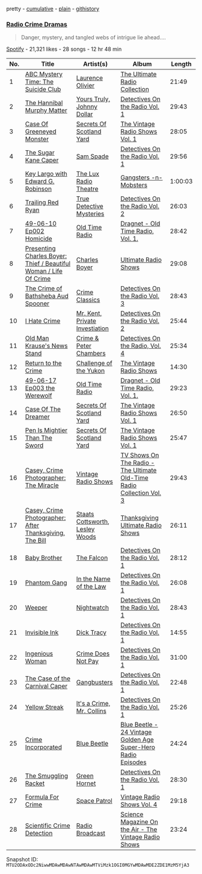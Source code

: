 pretty - [cumulative](/playlists/cumulative/37i9dQZF1DXddisSfoYY5n.md) - [plain](/playlists/plain/37i9dQZF1DXddisSfoYY5n) - [githistory](https://github.githistory.xyz/mackorone/spotify-playlist-archive/blob/main/playlists/plain/37i9dQZF1DXddisSfoYY5n)

### [Radio Crime Dramas](https://open.spotify.com/playlist/37i9dQZF1DXddisSfoYY5n)

> Danger, mystery, and tangled webs of intrigue lie ahead....

[Spotify](https://open.spotify.com/user/spotify) - 21,321 likes - 28 songs - 12 hr 48 min

| No. | Title | Artist(s) | Album | Length |
|---|---|---|---|---|
| 1 | [ABC Mystery Time: The Suicide Club](https://open.spotify.com/track/1yZGK9STRtUZh9SGxoYeqh) | [Laurence Olivier](https://open.spotify.com/artist/67ONR17eAcuRMcqsLqc0M5) | [The Ultimate Radio Collection](https://open.spotify.com/album/2wdk7EYQrV5jnDwFRCRUsW) | 21:49 |
| 2 | [The Hannibal Murphy Matter](https://open.spotify.com/track/3pRms1PQpXYN31td2sVw10) | [Yours Truly, Johnny Dollar](https://open.spotify.com/artist/1PHZAu1uPZ1rYGxSFOOXbf) | [Detectives On the Radio Vol\. 1](https://open.spotify.com/album/1ti8PMyIFG9D5KpF9Jivdw) | 29:43 |
| 3 | [Case Of Greeneyed Monster](https://open.spotify.com/track/1xWYmQwHdRQ26Gx0pC9rnb) | [Secrets Of Scotland Yard](https://open.spotify.com/artist/3WD5rXrPAGH8jXKOJNclJY) | [The Vintage Radio Shows Vol\. 1](https://open.spotify.com/album/47yo8GUAco5ktiX4KuzWnW) | 28:05 |
| 4 | [The Sugar Kane Caper](https://open.spotify.com/track/28NHOYG55GO5svWR86ERm9) | [Sam Spade](https://open.spotify.com/artist/73u5j4IPSOHa766tNI3QLu) | [Detectives On the Radio Vol\. 1](https://open.spotify.com/album/1ti8PMyIFG9D5KpF9Jivdw) | 29:56 |
| 5 | [Key Largo with Edward G\. Robinson](https://open.spotify.com/track/6QHMG07WQMHnq5YtRCh0WO) | [The Lux Radio Theatre](https://open.spotify.com/artist/2kVpl3DifUdHLilmhpYZJF) | [Gangsters \-n\- Mobsters](https://open.spotify.com/album/6OM4bToxNp3fl5EUti7Vlg) | 1:00:03 |
| 6 | [Trailing Red Ryan](https://open.spotify.com/track/4cb6bLDeWMXfTvDbFiPcc6) | [True Detective Mysteries](https://open.spotify.com/artist/7rQfu7QMvgafFrLRSHh7E6) | [Detectives On the Radio Vol\. 2](https://open.spotify.com/album/03XTOsicHo5lLka4sLfee2) | 26:03 |
| 7 | [49\-06\-10 Ep002 Homicide](https://open.spotify.com/track/2Jux6WUfsy4C3ilLsvR7e6) | [Old Time Radio](https://open.spotify.com/artist/6wwYTix3vGx8ejA7YsF656) | [Dragnet \- Old Time Radio, Vol\. 1.](https://open.spotify.com/album/2YJn57wshYENh0v3dvF3M5) | 28:42 |
| 8 | [Presenting Charles Boyer: Thief / Beautiful Woman / Life Of Crime](https://open.spotify.com/track/3MYJRyYXPJ9wdMF5mLd1RI) | [Charles Boyer](https://open.spotify.com/artist/6LBUGX8ISsCGQwxPfqgNCk) | [Ultimate Radio Shows](https://open.spotify.com/album/5fFh2GLX196ZU13rR0hIC7) | 29:08 |
| 9 | [The Crime of Bathsheba Aud Spooner](https://open.spotify.com/track/02Wgtj4mun383meFAaAwo8) | [Crime Classics](https://open.spotify.com/artist/4GiJsum1z7jtwNjI76GN74) | [Detectives On the Radio Vol\. 3](https://open.spotify.com/album/5X4IBufymrvBjbKVkT39hP) | 28:43 |
| 10 | [I Hate Crime](https://open.spotify.com/track/3AcCwQFi7PWKdy17xvio3n) | [Mr\. Kent, Private Investiation](https://open.spotify.com/artist/61UJd3adluRMk6JXeXU3e0) | [Detectives On the Radio Vol\. 2](https://open.spotify.com/album/03XTOsicHo5lLka4sLfee2) | 25:44 |
| 11 | [Old Man Krause's News Stand](https://open.spotify.com/track/36ZuRobdRHyakkPBa50X7i) | [Crime & Peter Chambers](https://open.spotify.com/artist/7Iw3eoWtnRiYuojShZKElE) | [Detectives On the Radio, Vol\. 4](https://open.spotify.com/album/5Iu2UmrG1OFrG9HztKgAcA) | 25:34 |
| 12 | [Return to the Crime](https://open.spotify.com/track/67TtV8G6t009krcTyLbnpm) | [Challenge of the Yukon](https://open.spotify.com/artist/6S45RcSCN1iqiZTar0BueQ) | [The Vintage Radio Shows](https://open.spotify.com/album/5Ul92j9jNTHhIqtKrCCtJj) | 14:30 |
| 13 | [49\-06\-17 Ep003 the Werewolf](https://open.spotify.com/track/4FtfxT9azqdhx8KQchepUV) | [Old Time Radio](https://open.spotify.com/artist/6wwYTix3vGx8ejA7YsF656) | [Dragnet \- Old Time Radio, Vol\. 1.](https://open.spotify.com/album/2YJn57wshYENh0v3dvF3M5) | 29:23 |
| 14 | [Case Of The Dreamer](https://open.spotify.com/track/140G4YvyLkXzwxcEIYO5DG) | [Secrets Of Scotland Yard](https://open.spotify.com/artist/3WD5rXrPAGH8jXKOJNclJY) | [The Vintage Radio Shows Vol\. 1](https://open.spotify.com/album/47yo8GUAco5ktiX4KuzWnW) | 26:50 |
| 15 | [Pen Is Mightier Than The Sword](https://open.spotify.com/track/5DzRKjYnxAwp6bnH5JZmkb) | [Secrets Of Scotland Yard](https://open.spotify.com/artist/3WD5rXrPAGH8jXKOJNclJY) | [The Vintage Radio Shows Vol\. 1](https://open.spotify.com/album/47yo8GUAco5ktiX4KuzWnW) | 25:47 |
| 16 | [Casey, Crime Photographer: The Miracle](https://open.spotify.com/track/1GliOppIcIyql609v8G5X6) | [Vintage Radio Shows](https://open.spotify.com/artist/3xdwqYsfZTDjQ5UDlUsN9p) | [TV Shows On The Radio \- The Ultimate Old\-Time Radio Collection Vol\. 3](https://open.spotify.com/album/6QQG5Saxn6k43UXitFY9Bq) | 29:43 |
| 17 | [Casey, Crime Photographer: After Thanksgiving, The Bill](https://open.spotify.com/track/2tajiH1mBqIffgqEXcg1nO) | [Staats Cottsworth](https://open.spotify.com/artist/1yDnHqjyQkj9yco0e57Qt3), [Lesley Woods](https://open.spotify.com/artist/77GrlRcYGcAKsjnnXLH3Rf) | [Thanksgiving Ultimate Radio Shows](https://open.spotify.com/album/1et7H8RbnGKMpjtG2IutT1) | 26:11 |
| 18 | [Baby Brother](https://open.spotify.com/track/4TWwYpo8ksolWTwCijXbAB) | [The Falcon](https://open.spotify.com/artist/62hkavJWqxha9qiRxMf02g) | [Detectives On the Radio Vol\. 1](https://open.spotify.com/album/1ti8PMyIFG9D5KpF9Jivdw) | 28:12 |
| 19 | [Phantom Gang](https://open.spotify.com/track/4nJjvfRUb6z3pqaWaqt3m7) | [In the Name of the Law](https://open.spotify.com/artist/1vLtY7dsLskCP2lDNJwmm0) | [Detectives On the Radio Vol\. 1](https://open.spotify.com/album/1ti8PMyIFG9D5KpF9Jivdw) | 26:08 |
| 20 | [Weeper](https://open.spotify.com/track/0Kw8EaGctHTiW4uL62skoz) | [Nightwatch](https://open.spotify.com/artist/48tAmpCBHKksnnpsNtKoWz) | [Detectives On the Radio Vol\. 1](https://open.spotify.com/album/1ti8PMyIFG9D5KpF9Jivdw) | 28:43 |
| 21 | [Invisible Ink](https://open.spotify.com/track/6gbRWQU7AVKh3T93gbNcD6) | [Dick Tracy](https://open.spotify.com/artist/4hl968J2P5oE7fKGvFh3Eg) | [Detectives On the Radio Vol\. 1](https://open.spotify.com/album/1ti8PMyIFG9D5KpF9Jivdw) | 14:55 |
| 22 | [Ingenious Woman](https://open.spotify.com/track/65RBDzdjugx3FZkCOS607N) | [Crime Does Not Pay](https://open.spotify.com/artist/5OJlxyDIvZlvnWiTq2zlkb) | [Detectives On the Radio Vol\. 1](https://open.spotify.com/album/1ti8PMyIFG9D5KpF9Jivdw) | 31:00 |
| 23 | [The Case of the Carnival Caper](https://open.spotify.com/track/1COlaKuBwUvLYfPfov1ae4) | [Gangbusters](https://open.spotify.com/artist/25Gj8W9use522s8zigBXxV) | [Detectives On the Radio Vol\. 1](https://open.spotify.com/album/1ti8PMyIFG9D5KpF9Jivdw) | 22:48 |
| 24 | [Yellow Streak](https://open.spotify.com/track/5DFwNtjyln2LLV4URtfPFP) | [It's a Crime, Mr\. Collins](https://open.spotify.com/artist/05fJ6y7Xtrhj4OuIZupVNi) | [Detectives On the Radio Vol\. 1](https://open.spotify.com/album/1ti8PMyIFG9D5KpF9Jivdw) | 25:26 |
| 25 | [Crime Incorporated](https://open.spotify.com/track/7GRTv4o6HfoJnQUbARFvRt) | [Blue Beetle](https://open.spotify.com/artist/4EsS5fE5HeajETOp5RxqhX) | [Blue Beetle \- 24 Vintage Golden Age Super\-Hero Radio Episodes](https://open.spotify.com/album/30nVaudph9LpzHrf4aByhG) | 24:24 |
| 26 | [The Smuggling Racket](https://open.spotify.com/track/276ZJ4q5tDU9jZGJ9PesTP) | [Green Hornet](https://open.spotify.com/artist/7g2A4jatGULyGjCKVBVSmn) | [Detectives On the Radio Vol\. 1](https://open.spotify.com/album/1ti8PMyIFG9D5KpF9Jivdw) | 28:30 |
| 27 | [Formula For Crime](https://open.spotify.com/track/7cz2huzT2KPIQrD9xS8Rl7) | [Space Patrol](https://open.spotify.com/artist/3QjwjZAXF1ciK2ZLahGyg7) | [Vintage Radio Shows Vol\. 4](https://open.spotify.com/album/3xIm7B2ztfiGzlRAWjzXxH) | 29:18 |
| 28 | [Scientific Crime Detection](https://open.spotify.com/track/3InwGvaCosDeNkQ7QOuRoZ) | [Radio Broadcast](https://open.spotify.com/artist/0LM8bKzU4Oob6U4dU3gXQT) | [Science Magazine On the Air \- The Vintage Radio Shows](https://open.spotify.com/album/7tJlRjr64JGhZJ2Ez8HQrC) | 23:24 |

Snapshot ID: `MTU2ODAxODc2NiwwMDAwMDAwNTAwMDAwMTViMzk1OGI0MGYwMDAwMDE2ZDE1MzM5YjA3`